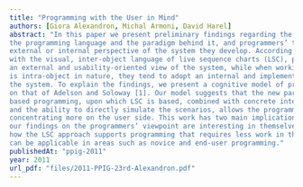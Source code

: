 ```yaml
---
title: "Programming with the User in Mind"
authors: [Giora Alexandron, Michal Armoni, David Harel]
abstract: "In this paper we present preliminary findings regarding the possible connection between
the programming language and the paradigm behind it, and programmers’ tendency to adopt an
external or internal perspective of the system they develop. According to the findings, when working
with the visual, inter-object language of live sequence charts (LSC), programmers tend to adopt
an external and usability-oriented view of the system, while when working with a language that
is intra-object in nature, they tend to adopt an internal and implementation-oriented view of
the system. To explain the findings, we present a cognitive model of programming that is based
on that of Adelson and Soloway [1]. Our model suggests that the new paradigm of scenario-
based programming, upon which LSC is based, combined with concrete interface programming
and the ability to directly simulate the scenarios, allows the programmer to build systems while
concentrating more on the user side. This work has two main implications. First, we believe that
our findings on the programmers’ viewpoint are interesting in themselves. Second, it sheds light on
how the LSC approach supports programming that requires less work in the solution domain. This
can be applicable in areas such as novice and end-user programming."
publishedAt: "ppig-2011"
year: 2011
url_pdf: "files/2011-PPIG-23rd-Alexandron.pdf"
---
```

